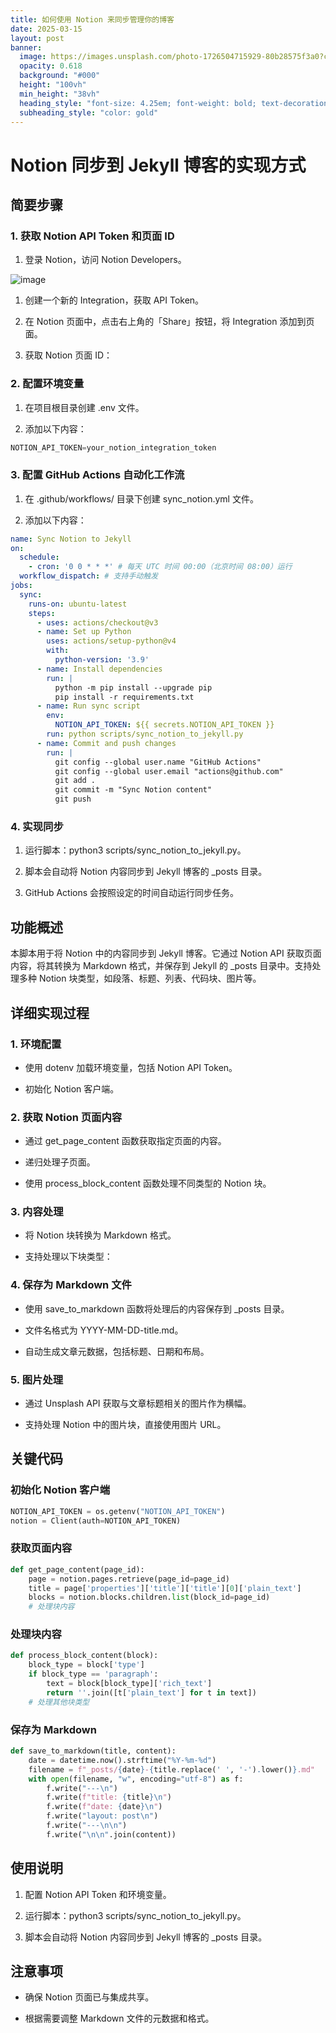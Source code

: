 ```yaml
---
title: 如何使用 Notion 来同步管理你的博客
date: 2025-03-15
layout: post
banner:
  image: https://images.unsplash.com/photo-1726504715929-80b28575f3a0?crop=entropy&cs=tinysrgb&fit=max&fm=jpg&ixid=M3w2OTIwMzJ8MHwxfHJhbmRvbXx8fHx8fHx8fDE3NDIwMDI1MzF8&ixlib=rb-4.0.3&q=80&w=1080
  opacity: 0.618
  background: "#000"
  height: "100vh"
  min_height: "38vh"
  heading_style: "font-size: 4.25em; font-weight: bold; text-decoration: underline"
  subheading_style: "color: gold"
---
```


# Notion 同步到 Jekyll 博客的实现方式

## 简要步骤

### 1. 获取 Notion API Token 和页面 ID

1. 登录 Notion，访问 Notion Developers。

![image](https://prod-files-secure.s3.us-west-2.amazonaws.com/a7a0cc5a-89b9-4cda-8686-1fba0ca52f40/d19c1afe-dea5-4312-9333-786b0ba83054/image.png?X-Amz-Algorithm=AWS4-HMAC-SHA256&X-Amz-Content-Sha256=UNSIGNED-PAYLOAD&X-Amz-Credential=ASIAZI2LB4665MAK4VPG%2F20250315%2Fus-west-2%2Fs3%2Faws4_request&X-Amz-Date=20250315T013531Z&X-Amz-Expires=3600&X-Amz-Security-Token=IQoJb3JpZ2luX2VjELL%2F%2F%2F%2F%2F%2F%2F%2F%2F%2FwEaCXVzLXdlc3QtMiJHMEUCIHK8FLLHWBN3VtWpnc%2BDygsAIKFENv073zKry8acjddiAiEAqMIbbz%2FeLebD6MK5de2u6K4BtMTwgOUIEecLWh0OZ1MqiAQI%2Bv%2F%2F%2F%2F%2F%2F%2F%2F%2F%2FARAAGgw2Mzc0MjMxODM4MDUiDCJkLEusqMyLMEH9wyrcA2sBuNkWR4QrV8KbRTnQeNp4w%2F0778oGSdiqo2ELHtFIQ8ODzYJ4%2FN0Z1u6WsVV31%2BCTfBn9M%2F945KY20RWX%2B2Z9J4F1Q%2B%2F8QCKYDpNXvEUJg25kc4%2FTF2KWTWyEOohs%2FDOL%2FbJ7TCM1VSgl4IQs8iLMeDyy7QgvlH8CC%2BnguTufR2rDCe6Otq3qGTtNMQcgQtFKnOcE17VWUG9C6uYDyWSQkqf3%2FCPIJvq%2B4SFZ7sDV%2FT8YOJYR%2BJi5S7VmV1L4ZAnmnfaXcsSXxebS%2Fvjf1aGJvMjhNvRj0YuJkw2EZxJ176N96MhKcXctoqNhLN2OhPLa2o%2BZWHx03Nk7vgF%2B64yY3F7owQTE19UwiJAJCcXyHCGIzwBAzYW7LBFUAM7fqD%2FZQglM3xQznsWRVuNLpVQcmeoyx7AmfUEkzZIK6T7hNgiQJ0u8DppfpiM9gpa%2BRBiQeO9PSIqeZJ%2B6jjEs9vkwqJKpr06o8BQP9De%2FRrqVYkek3ZM4CHVTEeYZUFtq4MD0QonleY170cImFMxKhvwjQXDIsjOU8HBw1j0FZKVdradQdVWf3k2nj3tNZoQt24JyohpygYQ%2FFyfZxIn4Pdf8n3ncR7fgBhkM5o4FCg7jPG5PI%2FBL6yp%2FK9ZuMJmr074GOqUBFonRZLgcTBBA5xQj4oJ22U2mwQl9TDf2JWDkhrE1Zg9GgVd5x8GGBqQ02jCPUWKtEOdw%2BXXNNLWMYWUe3y%2Fueu2PYfKZjBtALxbBKo9Ft6WoXALU8OQY%2BRZhm%2Fjyr4t8SUZ6XYXN%2FEZ%2FXakQZ6kCnS44maChnad1FArm1mNbg1XIUiOgCzf0nrPRYVuRciFq%2BlsgTt6TxEOrrXCNIIAAezvwvAb%2B&X-Amz-Signature=46ea41db5cd3fe5b9e17d6f39f00678ca22209357c9b6352b87281c29534c638&X-Amz-SignedHeaders=host&x-id=GetObject)

1. 创建一个新的 Integration，获取 API Token。

1. 在 Notion 页面中，点击右上角的「Share」按钮，将 Integration 添加到页面。

1. 获取 Notion 页面 ID：


### 2. 配置环境变量

1. 在项目根目录创建 .env 文件。

1. 添加以下内容：

```javascript
NOTION_API_TOKEN=your_notion_integration_token
```

### 3. 配置 GitHub Actions 自动化工作流

1. 在 .github/workflows/ 目录下创建 sync_notion.yml 文件。

1. 添加以下内容：

```yaml
name: Sync Notion to Jekyll
on:
  schedule:
    - cron: '0 0 * * *' # 每天 UTC 时间 00:00（北京时间 08:00）运行
  workflow_dispatch: # 支持手动触发
jobs:
  sync:
    runs-on: ubuntu-latest
    steps:
      - uses: actions/checkout@v3
      - name: Set up Python
        uses: actions/setup-python@v4
        with:
          python-version: '3.9'
      - name: Install dependencies
        run: |
          python -m pip install --upgrade pip
          pip install -r requirements.txt
      - name: Run sync script
        env:
          NOTION_API_TOKEN: ${{ secrets.NOTION_API_TOKEN }}
        run: python scripts/sync_notion_to_jekyll.py
      - name: Commit and push changes
        run: |
          git config --global user.name "GitHub Actions"
          git config --global user.email "actions@github.com"
          git add .
          git commit -m "Sync Notion content"
          git push
```

### 4. 实现同步

1. 运行脚本：python3 scripts/sync_notion_to_jekyll.py。

1. 脚本会自动将 Notion 内容同步到 Jekyll 博客的 _posts 目录。

1. GitHub Actions 会按照设定的时间自动运行同步任务。

## 功能概述

本脚本用于将 Notion 中的内容同步到 Jekyll 博客。它通过 Notion API 获取页面内容，将其转换为 Markdown 格式，并保存到 Jekyll 的 _posts 目录中。支持处理多种 Notion 块类型，如段落、标题、列表、代码块、图片等。

## 详细实现过程

### 1. 环境配置

- 使用 dotenv 加载环境变量，包括 Notion API Token。

- 初始化 Notion 客户端。

### 2. 获取 Notion 页面内容

- 通过 get_page_content 函数获取指定页面的内容。

- 递归处理子页面。

- 使用 process_block_content 函数处理不同类型的 Notion 块。

### 3. 内容处理

- 将 Notion 块转换为 Markdown 格式。

- 支持处理以下块类型：


### 4. 保存为 Markdown 文件

- 使用 save_to_markdown 函数将处理后的内容保存到 _posts 目录。

- 文件名格式为 YYYY-MM-DD-title.md。

- 自动生成文章元数据，包括标题、日期和布局。

### 5. 图片处理

- 通过 Unsplash API 获取与文章标题相关的图片作为横幅。

- 支持处理 Notion 中的图片块，直接使用图片 URL。

## 关键代码

### 初始化 Notion 客户端

```python
NOTION_API_TOKEN = os.getenv("NOTION_API_TOKEN")
notion = Client(auth=NOTION_API_TOKEN)
```

### 获取页面内容

```python
def get_page_content(page_id):
    page = notion.pages.retrieve(page_id=page_id)
    title = page['properties']['title']['title'][0]['plain_text']
    blocks = notion.blocks.children.list(block_id=page_id)
    # 处理块内容
```

### 处理块内容

```python
def process_block_content(block):
    block_type = block['type']
    if block_type == 'paragraph':
        text = block[block_type]['rich_text']
        return ''.join([t['plain_text'] for t in text])
    # 处理其他块类型
```

### 保存为 Markdown

```python
def save_to_markdown(title, content):
    date = datetime.now().strftime("%Y-%m-%d")
    filename = f"_posts/{date}-{title.replace(' ', '-').lower()}.md"
    with open(filename, "w", encoding="utf-8") as f:
        f.write("---\n")
        f.write(f"title: {title}\n")
        f.write(f"date: {date}\n")
        f.write("layout: post\n")
        f.write("---\n\n")
        f.write("\n\n".join(content))
```

## 使用说明

1. 配置 Notion API Token 和环境变量。

1. 运行脚本：python3 scripts/sync_notion_to_jekyll.py。

1. 脚本会自动将 Notion 内容同步到 Jekyll 博客的 _posts 目录。

## 注意事项

- 确保 Notion 页面已与集成共享。

- 根据需要调整 Markdown 文件的元数据和格式。